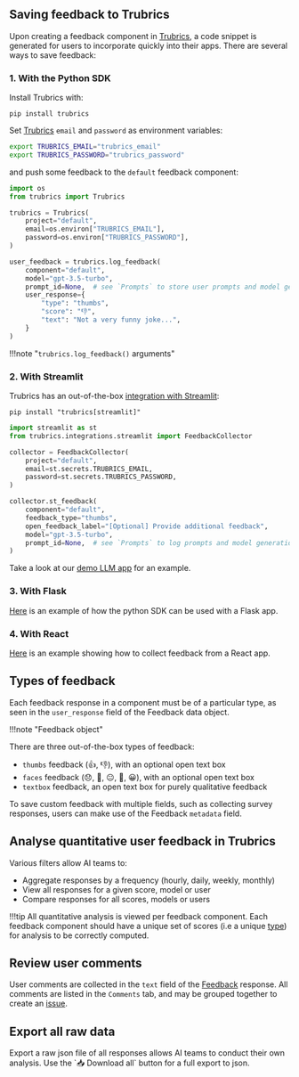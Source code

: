 ## Saving feedback to Trubrics
Upon creating a feedback component in [Trubrics](https://trubrics.streamlit.app/), a code snippet is generated for users to incorporate quickly into their apps. There are several ways to save feedback:

### 1. With the Python SDK
Install Trubrics with:

```console
pip install trubrics
```

Set [Trubrics](https://trubrics.streamlit.app/) `email` and `password` as environment variables:

```bash
export TRUBRICS_EMAIL="trubrics_email"
export TRUBRICS_PASSWORD="trubrics_password"
```

and push some feedback to the `default` feedback component:

```python
import os
from trubrics import Trubrics

trubrics = Trubrics(
    project="default",
    email=os.environ["TRUBRICS_EMAIL"],
    password=os.environ["TRUBRICS_PASSWORD"],
)

user_feedback = trubrics.log_feedback(
    component="default",
    model="gpt-3.5-turbo",
    prompt_id=None,  # see `Prompts` to store user prompts and model generations
    user_response={
        "type": "thumbs",
        "score": "👎",
        "text": "Not a very funny joke...",
    }
)
```

!!!note "`trubrics.log_feedback()` arguments"
    <!-- :::trubrics.Trubrics.log_feedback -->

### 2. With Streamlit
Trubrics has an out-of-the-box [integration with Streamlit](../integrations/streamlit.md):

```console
pip install "trubrics[streamlit]"
```

```python
import streamlit as st
from trubrics.integrations.streamlit import FeedbackCollector

collector = FeedbackCollector(
    project="default",
    email=st.secrets.TRUBRICS_EMAIL,
    password=st.secrets.TRUBRICS_PASSWORD,
)

collector.st_feedback(
    component="default",
    feedback_type="thumbs",
    open_feedback_label="[Optional] Provide additional feedback",
    model="gpt-3.5-turbo",
    prompt_id=None,  # see `Prompts` to log prompts and model generations
)
```

Take a look at our [demo LLM app](https://trubrics-llm-example.streamlit.app/) for an example.

### 3. With Flask

[Here](../integrations/flask_example.md) is an example of how the python SDK can be used with a Flask app.

### 4. With React

[Here](../integrations/react_js.md) is an example showing how to collect feedback from a React app.

## Types of feedback
Each feedback response in a component must be of a particular type, as seen in the `user_response` field of the Feedback data object.

!!!note "Feedback object"
    <!-- :::trubrics.platform.feedback.Feedback -->

There are three out-of-the-box types of feedback:

- `thumbs` feedback (👍, 👎), with an optional open text box
- `faces` feedback (😞, 🙁, 😐, 🙂, 😀), with an optional open text box
- `textbox` feedback, an open text box for purely qualitative feedback

To save custom feedback with multiple fields, such as collecting survey responses, users can make use of the Feedback `metadata` field.

## Analyse quantitative user feedback in Trubrics

Various filters allow AI teams to:

- Aggregate responses by a frequency (hourly, daily, weekly, monthly)
- View all responses for a given score, model or user
- Compare responses for all scores, models or users

!!!tip
    All quantitative analysis is viewed per feedback component. Each feedback component should have a unique set of scores (i.e a unique [type](#types-of-feedback)) for analysis to be correctly computed.

## Review user comments

User comments are collected in the `text` field of the [Feedback](../feedback_components/#types-of-feedback) response. All comments are listed in the `Comments` tab, and may be grouped together to create an [issue](issues.md).

## Export all raw data

Export a raw json file of all responses allows AI teams to conduct their own analysis. Use the \`📥 Download all\` button for a full export to json.
